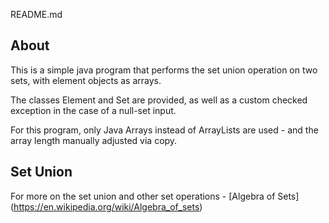README.md

## About 

This is a simple java program that performs the set union operation on two sets, with element objects as arrays. 

The classes Element and Set are provided, as well as a custom checked exception in the case of a null-set input. 

For this program, only Java Arrays instead of ArrayLists are used - and the array length manually adjusted via copy. 

## Set Union 

For more on the set union and other set operations - [Algebra of Sets]
(https://en.wikipedia.org/wiki/Algebra_of_sets)  